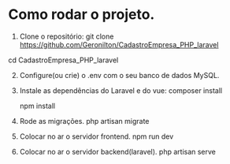 # Como rodar o projeto.
1. Clone o repositório:
git clone https://github.com/Geronilton/CadastroEmpresa_PHP_laravel

cd CadastroEmpresa_PHP_laravel

2. Configure(ou crie) o .env com o seu banco de dados MySQL.
3. Instale as dependências do Laravel e do vue:
    composer install

   npm install
   
5. Rode as migrações.
    php artisan migrate
6. Colocar no ar o servidor frontend.
    npm run dev
7. Colocar no ar o servidor backend(laravel).
    php artisan serve
